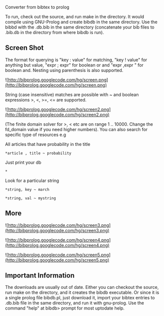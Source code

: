 Converter from bibtex to prolog

To run, check out the source, and run make in the directory. It would compile using GNU-Prolog and create bibdb in the same directory. Use the bibbd with the .db.bib in the same directory (concatenate your bib files to .bib.db in the directory from where bibdb is run).
## Screen Shot ##
The format for querying is "key : value" for matching, "key ! value" for anything but value, "expr ; expr" for boolean or and "expr ,expr " for boolean and. Nesting using parenthesis is also supported.

![http://bibprolog.googlecode.com/hg/screen.png](http://bibprolog.googlecode.com/hg/screen.png)

String (case insensitive) matches are possible with ~ and boolean expressions >, <, >=, <= are supported.

![http://bibprolog.googlecode.com/hg/screen2.png](http://bibprolog.googlecode.com/hg/screen2.png)

(The finite domain solver for >, < etc are on range 1 .. 10000. Change the fd\_domain value if you need higher numbers).
You can also search for specific type of resources e.g

All articles that have probability in the title
```
*article , title ~ probability
```
Just print your db
```
*
```
Look for a particular string
```
*string, key ~ march
```
```
*string, val ~ mystring
```
## More ##

![http://bibprolog.googlecode.com/hg/screen3.png](http://bibprolog.googlecode.com/hg/screen3.png)

![http://bibprolog.googlecode.com/hg/screen4.png](http://bibprolog.googlecode.com/hg/screen4.png)

![http://bibprolog.googlecode.com/hg/screen5.png](http://bibprolog.googlecode.com/hg/screen5.png)


## Important Information ##
The downloads are usually out of date. Either you can checkout the source, run make on the directory, and it creates the bibdb executable. Or since it is a single prolog file bibdb.pl, just download it, import your bibtex entries to .db.bib file in the same directory, and run it with gnu-prolog. Use the command "help" at bibdb> prompt for most uptodate help.
